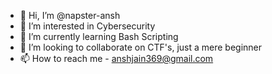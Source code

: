- 👋 Hi, I’m @napster-ansh
- 👀 I’m interested in Cybersecurity
- 🌱 I’m currently learning Bash Scripting
- 💞️ I’m looking to collaborate on CTF's, just a mere beginner
- 📫 How to reach me - anshjain369@gmail.com

<!---
napster-ansh/napster-ansh is a ✨ special ✨ repository because its `README.md` (this file) appears on your GitHub profile.
You can click the Preview link to take a look at your changes.
--->
